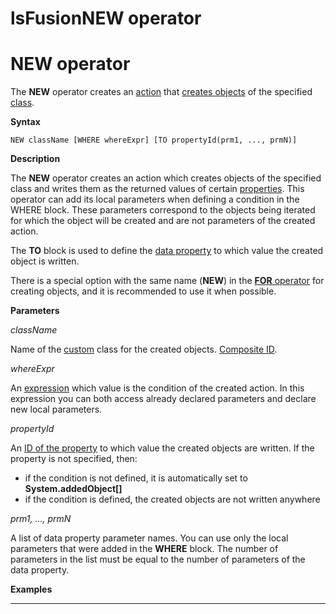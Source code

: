 # lsFusionNEW operator

# NEW operator

The **NEW** operator creates an [action](lsFusionActions.md) that [creates objects](lsFusionNew_object_NEW_.md) of the specified [class](lsFusionClasses.md).

**Syntax**

    NEW className [WHERE whereExpr] [TO propertyId(prm1, ..., prmN)]

**Description**

The **NEW** operator creates an action which creates objects of the specified class and writes them as the returned values of certain [properties](lsFusionProperties.md). This operator can add its local parameters when defining a condition in the WHERE block. These parameters correspond to the objects being iterated for which the object will be created and are not parameters of the created action. 

The **TO** block is used to define the [data property](lsFusionData_properties_DATA_.md) to which value the created object is written. 

There is a special option with the same name (**NEW**) in the [**FOR** operator](lsFusionFOR_operator.md) for creating objects, and it is recommended to use it when possible.

**Parameters**

*className*

Name of the [custom](lsFusionUser_classes.md) class for the created objects. [Composite ID](IDs_1573053.html#IDs-cid).

*whereExpr*

An [expression](lsFusionExpression.md) which value is the condition of the created action. In this expression you can both access already declared parameters and declare new local parameters.

*propertyId*

An [ID of the property](IDs_1573053.html#IDs-propertyid) to which value the created objects are written. If the property is not specified, then:

-   if the condition is not defined, it is automatically set to  **System.addedObject\[\]**
-   if the condition is defined, the created objects are not written anywhere

*prm1, ..., prmN*

A list of data property parameter names. You can use only the local parameters that were added in the **WHERE** block. The number of parameters in the list must be equal to the number of parameters of the data property. 

**Examples**

************************************************



  
